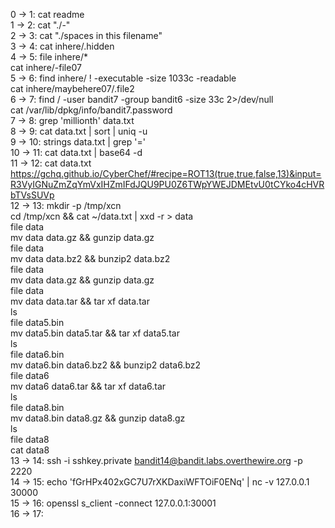 0 -> 1:    cat readme <br>
1 -> 2:    cat "./-" <br>
2 -> 3:    cat "./spaces in this filename" <br>
3 -> 4:    cat inhere/.hidden <br>
4 -> 5:    file inhere/* <br>
           cat inhere/-file07 <br>
5 -> 6:    find inhere/ ! -executable -size 1033c -readable <br>
           cat inhere/maybehere07/.file2 <br>
6 -> 7:    find / -user bandit7 -group bandit6 -size 33c 2>/dev/null <br>
           cat /var/lib/dpkg/info/bandit7.password <br>
7 -> 8:    grep 'millionth' data.txt <br>
8 -> 9:    cat data.txt | sort | uniq -u <br>
9 -> 10:   strings data.txt | grep '=' <br>
10 -> 11:  cat data.txt | base64 -d <br>
11 -> 12:  cat data.txt <br>
           https://gchq.github.io/CyberChef/#recipe=ROT13(true,true,false,13)&input=R3VyIGNuZmZqYmVxIHZmIFdJQU9PU0Z6TWpYWEJDMEtvU0tCYko4cHVRbTVsSUVp <br>
12 -> 13:  mkdir -p /tmp/xcn <br>
           cd /tmp/xcn && cat ~/data.txt | xxd -r > data <br>
           file data <br>
           mv data data.gz && gunzip data.gz <br>
           file data <br>
           mv data data.bz2 && bunzip2 data.bz2 <br>
           file data <br>
           mv data data.gz && gunzip data.gz <br>
           file data <br>
           mv data data.tar && tar xf data.tar <br>
           ls <br>
           file data5.bin <br>
           mv data5.bin data5.tar && tar xf data5.tar <br>
           ls <br>
           file data6.bin <br>
           mv data6.bin data6.bz2 && bunzip2 data6.bz2 <br>
           file data6 <br>
           mv data6 data6.tar && tar xf data6.tar <br>
           ls <br>
           file data8.bin <br>
           mv data8.bin data8.gz && gunzip data8.gz <br>
           ls <br>
           file data8 <br>
           cat data8 <br>
13 -> 14:  ssh -i sshkey.private bandit14@bandit.labs.overthewire.org -p 2220 <br>
14 -> 15:  echo 'fGrHPx402xGC7U7rXKDaxiWFTOiF0ENq' | nc -v 127.0.0.1 30000 <br>
15 -> 16:  openssl s_client -connect 127.0.0.1:30001 <br>
16 -> 17:  

